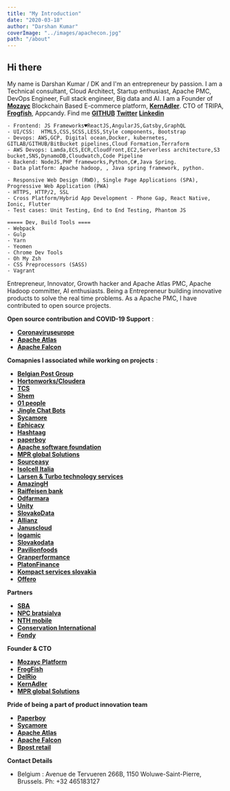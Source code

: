 ```yaml
---
title: "My Introduction"
date: "2020-03-18"
author: "Darshan Kumar"
coverImage: "../images/apachecon.jpg"
path: "/about"
---
```


## Hi there

My name is Darshan Kumar / DK and I'm an entrepreneur by passion. I am a Technical consultant, Cloud Architect, Startup enthusiast, Apache PMC, DevOps Engineer, Full stack engineer, Big data and AI.
I am a Founder of [**Mozayc**](https://mozayc.net) Blockchain Based E-commerce platform, [**KernAdler**](https://kernadler.net). CTO of TRIPA, [**Frogfish**](https://frogfish.io), Appcandy.
Find me [**GITHUB**](https://github.com/darshankumar89) [**Twitter**](https://twitter.com/darshaneldorado) [**Linkedin**](https://www.linkedin.com/in/darshankumar/)

```My expertise are with technologies :
- Frontend: JS Frameworks♥️ReactJS,AngularJS,Gatsby,GraphQL
- UI/CSS:  HTML5,CSS,SCSS,LESS,Style components, Bootstrap
- Devops: AWS,GCP, Digital ocean,Docker, kubernetes, GITLAB/GITHUB/BitBucket pipelines,Cloud Formation,Terraform
- AWS Devops: Lamda,ECS,ECR,CloudFront,EC2,Serverless architecture,S3 bucket,SNS,DynamoDB,Cloudwatch,Code Pipeline
- Backend: NodeJS,PHP frameworks,Python,C#,Java Spring.
- Data platform: Apache hadoop, , Java spring framework, python.
```
```Other
- Responsive Web Design (RWD), Single Page Applications (SPA), Progressive Web Application (PWA)
- HTTPS, HTTP/2, SSL
- Cross Platform/Hybrid App Development - Phone Gap, React Native, Ionic, Flutter
- Test cases: Unit Testing, End to End Testing, Phantom JS
 ```
 ```Devtools
===== Dev, Build Tools ====
- Webpack
- Gulp
- Yarn
- Yeomen
- Chrome Dev Tools
- Oh My Zsh
- CSS Preprocessors (SASS)
- Vagrant
 ```

Entrepreneur, Innovator, Growth hacker and Apache Atlas PMC, Apache Hadoop committer, AI enthusiasts.
Being a Entrepreneur building innovative products to solve the real time problems.
As a Apache PMC, I have contributed to open source projects.

**Open source contribution and COVID-19 Support** :
- [**Coronaviruseurope**](http://coronaviruseurope.org/)
- [**Apache Atlas**](https://atlas.apache.org/)
- [**Apache Falcon**](https://falcon.apache.org/)

**Comapnies I associated while working on projects** :

- [**Belgian Post Group**](https://en.wikipedia.org/wiki/Bpost)
- [**Hortonworks/Cloudera**](https://www.cloudera.com/)
- [**TCS**](https://www.tcs.com)
- [**Shem**](https://shem.sk)
- [**01 people**](https://www.01people.com)
- [**Jingle Chat Bots**](https://www.linkedin.com/company/jingle.market/)
- [**Sycamore**](https://www.sycamoreinformatics.com/)
- [**Ephicacy**](http://www.ephicacy.com/)
- [**Hashtaag**](https://hashtaag.com)
- [**paperboy**](https://www.paperboy.com/)
- [**Apache software foundation**](https://www.apache.org/)
- [**MPR global Solutions**](http://mprhost.com)
- [**Sourceasy**](https://angel.co/company/sourceeasy)
- [**Isolcell Italia**](https://isolcell.com/)
- [**Larsen & Turbo technology services**](https://www.ltts.com/)
- [**AmazingH**](https://amazingh.shop/)
- [**Raiffeisen bank**](https://www.rcb.at/en/the-bank/)
- [**Odfarmara**](https://odfarmara.sk)
- [**Unity**](https://unity.sk)
- [**SlovakoData**](https://www.finscreener.com)
- [**Allianz**](https://www.allianzsp.sk/)
- [**Januscloud**](https://janus.cloud/)
- [**logamic**](https://www.logamic.com/)
- [**Slovakodata**](https://www.slovakodata.sk/en/)
- [**Pavilionfoods**](http://pavilionfoods.com/)
- [**Granperformance**](https://granperformance.com/index.html)
- [**PlatonFinance**](https://platonfinance.com/)
- [**Kompact services slovakia**](https://sk.kompass.com/)
- [**Offero**](https://offero.sk/)


**Partners**
- [**SBA**](http://www.sbagency.sk/)
- [**NPC bratsialva**](https://www.npc.sk/sk/)
- [**NTH mobile**](https://www.nth-mobile.com/)
- [**Conservation International**](https://www.conservation.org/)
- [**Fondy**](https://fondy.eu)



**Founder & CTO**
- [**Mozayc Platform**](https://mozayc.net)
- [**FrogFish**](https://Frogfish.io)
- [**DelRio**](https://delrio-consulting.com/)
- [**KernAdler**](https://www.kernadler.com/)
- [**MPR global Solutions**](http://mprhost.com)

**Pride of being a part of product innovation team**

- [**Paperboy**](https://www.paperboy.com/)
- [**Sycamore**](https://www.sycamoreinformatics.com/)
- [**Apache Atlas**](https://atlas.apache.org/)
- [**Apache Falcon**](https://falcon.apache.org/)
- [**Bpost retail**](https://en.wikipedia.org/wiki/Bpost)

**Contact Details**
- Belgium : Avenue de Tervueren 266B, 1150 Woluwe-Saint-Pierre, Brussels. Ph: +32 465183127
